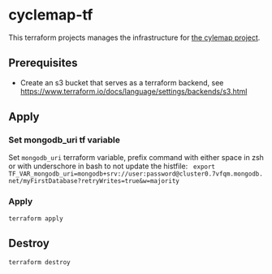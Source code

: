 # cyclemap-tf
This terraform projects manages the infrastructure for
[the cylemap project](https://github.com/fvdnabee/cyclemap).

## Prerequisites
* Create an s3 bucket that serves as a terraform backend, see https://www.terraform.io/docs/language/settings/backends/s3.html

## Apply
### Set mongodb\_uri tf variable
Set `mongodb_uri` terraform variable, prefix command with either space in zsh
or with underschore in bash to not update the histfile:
 ` export TF_VAR_mongodb_uri=mongodb+srv://user:password@cluster0.7vfqm.mongodb.net/myFirstDatabase?retryWrites=true&w=majority`

### Apply
`terraform apply`

## Destroy
`terraform destroy`
